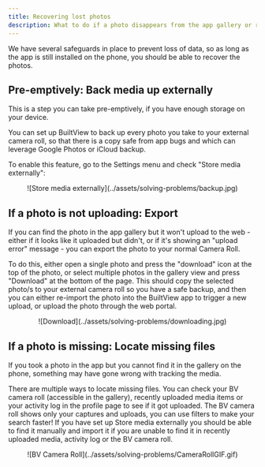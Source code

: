 ```yaml
---
title: Recovering lost photos
description: What to do if a photo disappears from the app gallery or refuses to upload.
---
```


We have several safeguards in place to prevent loss of data, so as long as the app is still installed on the phone, you should be able to recover the photos.

## Pre-emptively: Back media up externally

This is a step you can take pre-emptively, if you have enough storage on your device. 

You can set up BuiltView to back up every photo you take to your external camera roll, so that there is a copy safe from app bugs and which can leverage Google Photos or iCloud backup.

To enable this feature, go to the Settings menu and check "Store media externally":

<center>
![Store media externally](../assets/solving-problems/backup.jpg)
</center>

## If a photo is not uploading: Export

If you can find the photo in the app gallery but it won't upload to the web - either if it looks like it uploaded but didn't, or if it's showing an "upload error" message - you can export the photo to your normal Camera Roll.

To do this, either open a single photo and press the "download" icon at the top of the photo, or select multiple photos in the gallery view and press "Download" at the bottom of the page.  This should copy the selected photo/s to your external camera roll so you have a safe backup, and then you can either re-import the photo into the BuiltView app to trigger a new upload, or upload the photo through the web portal.

<center>
![Download](../assets/solving-problems/downloading.jpg)
</center>

## If a photo is missing: Locate missing files

If you took a photo in the app but you cannot find it in the gallery on the phone, something may have gone wrong with tracking the media.

There are multiple ways to locate missing files. You can check your BV camera roll (accessible in the gallery), recently uploaded media items or your activity log in the profile page to see if it got uploaded. The BV camera roll shows only your captures and uploads, you can use filters to make your search faster! If you have set up Store media externally you should be able to find it manually and import it if you are unable to find it in recently uploaded media, activity log or the BV camera roll.

<center>
![BV Camera Roll](../assets/solving-problems/CameraRollGIF.gif)
</center>